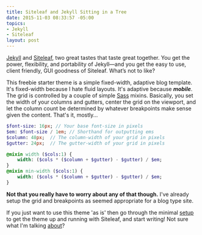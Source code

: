 ```yaml
---
title: Siteleaf and Jekyll Sitting in a Tree
date: 2015-11-03 08:33:57 -05:00
topics:
- Jekyll
- Siteleaf
layout: post
---
```


[Jekyll](http://jekyllrb.com) and [Siteleaf](://www.siteleaf.com), two great tastes that taste great together. You get the power, flexibility, and portability of Jekyll—and you get the easy to use, client friendly, GUI goodness of Siteleaf. What’s not to like?

This freebie starter theme is a simple fixed-width, adaptive blog template. It's fixed-width because I hate fluid layouts. It's adaptive because **_mobile_**. The grid is controlled by a couple of simple [Sass](http://sass-lang.com) mixins. Basically, you set the width of your columns and gutters, center the grid on the viewport, and let the column count be determined by whatever breakpoints make sense given the content. That's it, mostly...

``` sass
$font-size: 16px; // Your base font-size in pixels
$em: $font-size / 1em; // Shorthand for outputting ems
$column: 48px;	// The column-width of your grid in pixels
$gutter: 24px;	// The gutter-width of your grid in pixels

@mixin width ($cols:1) {
	width: ($cols * ($column + $gutter) - $gutter) / $em;
}
@mixin min-width ($cols:1) {
	width: ($cols * ($column + $gutter) - $gutter) / $em;
}
```

**Not that you really have to worry about any of that though.** I've already setup the grid and breakpoints as seemed appropriate for a blog type site.

If you just want to use this theme 'as is' then go through the minimal [setup](/setup/) to get the theme up and running with Siteleaf, and start writing! Not sure what I'm talking [about](/about/)?
